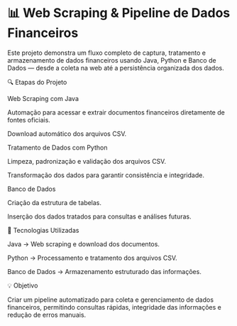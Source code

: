 # **📊 Web Scraping & Pipeline de Dados Financeiros**

Este projeto demonstra um fluxo completo de captura, tratamento e armazenamento de dados financeiros usando Java, Python e Banco de Dados — desde a coleta na web até a persistência organizada dos dados.

🔍 Etapas do Projeto

Web Scraping com Java

Automação para acessar e extrair documentos financeiros diretamente de fontes oficiais.

Download automático dos arquivos CSV.

Tratamento de Dados com Python

Limpeza, padronização e validação dos arquivos CSV.

Transformação dos dados para garantir consistência e integridade.

Banco de Dados

Criação da estrutura de tabelas.

Inserção dos dados tratados para consultas e análises futuras.

🚀 Tecnologias Utilizadas

Java → Web scraping e download dos documentos.

Python → Processamento e tratamento dos arquivos CSV.

Banco de Dados → Armazenamento estruturado das informações.

💡 Objetivo

Criar um pipeline automatizado para coleta e gerenciamento de dados financeiros, permitindo consultas rápidas, integridade das informações e redução de erros manuais.

